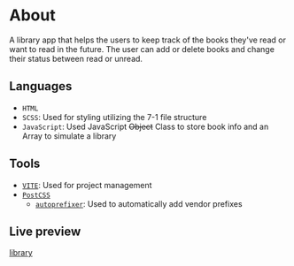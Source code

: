# About

A library app that helps the users to keep track of the books they've read or
want to read in the future. The user can add or delete books and change their
status between read or unread.

## Languages

- `HTML`
- `SCSS`: Used for styling utilizing the 7-1 file structure
- `JavaScript`: Used JavaScript ~~Object~~ Class to store book info and an Array
  to simulate a library

## Tools

- [`VITE`](https://vitejs.dev/): Used for project management
- [`PostCSS`](https://postcss.org/)
  - [`autoprefixer`](https://github.com/postcss/autoprefixer): Used to
    automatically add vendor prefixes

## Live preview

[library](https://petrosath.github.io/library/)
